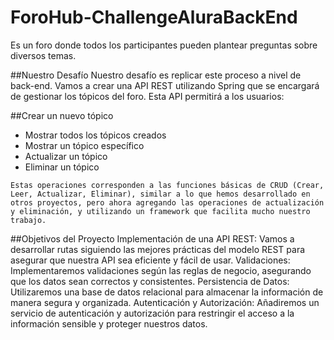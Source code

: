 # ForoHub-ChallengeAluraBackEnd
Es un foro  donde todos los participantes pueden plantear preguntas sobre diversos temas.

##Nuestro Desafío
Nuestro desafío es replicar este proceso a nivel de back-end. Vamos a crear una API REST utilizando Spring que se encargará de gestionar los tópicos del foro. Esta API permitirá a los usuarios:

##Crear un nuevo tópico
* Mostrar todos los tópicos creados
* Mostrar un tópico específico
* Actualizar un tópico
* Eliminar un tópico

```
Estas operaciones corresponden a las funciones básicas de CRUD (Crear, Leer, Actualizar, Eliminar), similar a lo que hemos desarrollado en otros proyectos, pero ahora agregando las operaciones de actualización y eliminación, y utilizando un framework que facilita mucho nuestro trabajo.
```

##Objetivos del Proyecto
Implementación de una API REST: Vamos a desarrollar rutas siguiendo las mejores prácticas del modelo REST para asegurar que nuestra API sea eficiente y fácil de usar.
Validaciones: Implementaremos validaciones según las reglas de negocio, asegurando que los datos sean correctos y consistentes.
Persistencia de Datos: Utilizaremos una base de datos relacional para almacenar la información de manera segura y organizada.
Autenticación y Autorización: Añadiremos un servicio de autenticación y autorización para restringir el acceso a la información sensible y proteger nuestros datos.
